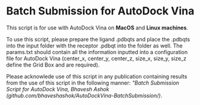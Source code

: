 ﻿# Batch Submission for AutoDock Vina
 
This script is for use with AutoDock Vina on <b>MacOS</b> and <b>Linux machines</b>.

To use this script, please prepare the ligand .pdbqts and place the .pdbqts into the input folder with the receptor .pdbqt into the folder as well.
The params.txt should contain all the information inputted into a configuration file for AutoDock Vina (center_x, center_y, center_z, size_x, size_y, size_z define the Grid Box and are required).

Please acknowlede use of this script in any publication containing results from the use of this script in the following manner: <i>"Batch Submission Script for AutoDock Vina, Bhavesh Ashok (github.com/bhaveshashok/AutoDockVina-BatchSubmission/)</i>.
